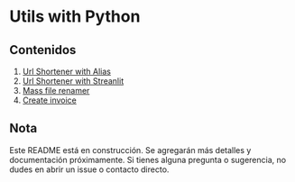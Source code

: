 # Utils with Python

## Contenidos

1. [Url Shortener with Alias](url_shortener_with_alias/)
2. [Url Shortener with Streanlit](url_shortener_streamlit/)
3. [Mass file renamer](file_renamer_tkinter/)
4. [Create invoice](create_invoce_tkinter/)
   
## Nota
Este README está en construcción. Se agregarán más detalles y documentación próximamente. Si tienes alguna pregunta o sugerencia, no dudes en abrir un issue o contacto directo.